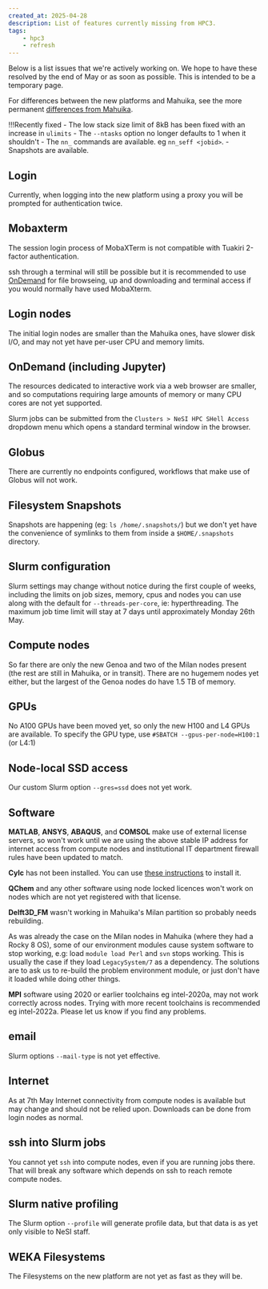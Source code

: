 ```yaml
---
created_at: 2025-04-28
description: List of features currently missing from HPC3.
tags: 
    - hpc3
    - refresh
---
```


Below is a list issues that we're actively working on. We hope to have these resolved by the end of May or as soon as possible. This is intended to be a temporary page.

For differences between the new platforms and Mahuika, see the more permanent [differences from Mahuika](../../General/FAQs/Mahuika_HPC3_Differences.md).


!!!Recently fixed
     - The low stack size limit of 8kB has been fixed with an increase in `ulimits`
     - The `--ntasks` option no longer defaults to 1 when it shouldn't
     - The `nn_` commands are available. eg `nn_seff <jobid>`.
     - Snapshots are available.


## Login
Currently, when logging into the new platform using a proxy you will be prompted for authentication twice.

## Mobaxterm
The session login process of MobaXTerm is not compatible with Tuakiri 2-factor authentication.

ssh through a terminal will still be possible but it is recommended to use [OnDemand](https://ondemand.nesi.org.nz/) for file browseing, up and downloading and terminal access if you would normally have used MobaXterm. 

## Login nodes
The initial login nodes are smaller than the Mahuika ones, have slower disk I/O, and may not yet have per-user CPU and memory limits.

## OnDemand (including Jupyter)
The resources dedicated to interactive work via a web browser are smaller, and so computations requiring large amounts of memory or many CPU cores are not yet supported. 

Slurm jobs can be submitted from the `Clusters > NeSI HPC SHell Access` dropdown menu which opens a standard terminal window in the browser.

## Globus
There are currently no endpoints configured, workflows that make use of Globus will not work.

## Filesystem Snapshots
Snapshots are happening (eg: `ls /home/.snapshots/`) but we don't yet have the convenience of symlinks to them from inside a `$HOME/.snapshots` directory.

## Slurm configuration
Slurm settings may change without notice during the first couple of weeks, including the limits on job sizes, memory, cpus and nodes you can use along with the default for `--threads-per-core`, ie: hyperthreading. The maximum job time limit will stay at 7 days until approximately Monday 26th May.

## Compute nodes
So far there are only the new Genoa and two of the Milan nodes present (the rest are still in Mahuika, or in transit). There are no hugemem nodes yet either, but the largest of the Genoa nodes do have 1.5 TB of memory.

## GPUs
No A100 GPUs have been moved yet, so only the new H100 and L4 GPUs are available. To specify the GPU type, use `#SBATCH --gpus-per-node=H100:1` (or L4:1)

## Node-local SSD access
Our custom Slurm option `--gres=ssd` does not yet work.

## Software
**MATLAB**, **ANSYS**, **ABAQUS**, and **COMSOL** make use of external license servers, so won't work until we are using the above stable IP address for internet access from compute nodes and institutional IT department firewall rules have been updated to match.

**Cylc** has not been installed. You can use [these instructions](https://cylc.github.io/cylc-doc/stable/html/installation.html) to install it.

**QChem** and any other software using node locked licences won't work on nodes which are not yet registered with that license.

**Delft3D_FM** wasn't working in Mahuika's Milan partition so probably needs rebuilding.

As was already the case on the Milan nodes in Mahuika (where they had a Rocky 8 OS), some of our environment modules cause system software to stop working, e.g: load `module load Perl` and `svn` stops working. This is usually the case if they load `LegacySystem/7` as a dependency. The solutions are to ask us to re-build the problem environment module, or just don't have it loaded while doing other things.

**MPI** software using 2020 or earlier toolchains eg intel-2020a, may not work correctly across nodes. Trying with more recent toolchains is recommended eg intel-2022a. Please let us know if you find any problems.

## email
Slurm options `--mail-type` is not yet effective.

## Internet
As at 7th May Internet connectivity from compute nodes is available but may change and should not be relied upon. Downloads can be done from login nodes as normal.

## ssh into Slurm jobs
You cannot yet `ssh` into compute nodes, even if you are running jobs there.  That will break any software which depends on ssh to reach remote compute nodes.

## Slurm native profiling
The Slurm option `--profile` will generate profile data, but that data is as yet only visible to NeSI staff.

## WEKA Filesystems 
The Filesystems on the new platform are not yet as fast as they will be.
